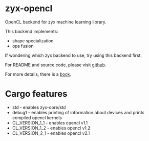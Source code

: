 # zyx-opencl

OpenCL backend for zyx machine learning library.

This backend implements:
- shape specialization
- ops fusion

If wondering which zyx backend to use, try using this backend first.

For README and source code, please visit [github](https://www.github.com/zk4x/zyx).

For more details, there is a [book](https://zk4x.github.io/zyx).

# Cargo features

- std - enables zyx-core/std
- debug1 - enables printing of information about devices and prints compiled opencl kernels
- CL_VERSION_1_1 - enables opencl v1.1
- CL_VERSION_1_2 - enables opencl v1.2
- CL_VERSION_2_1 - enables opencl v2.1
